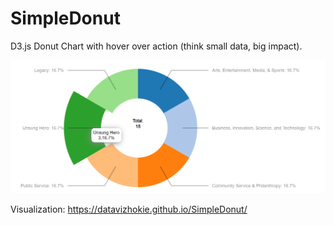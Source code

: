 # SimpleDonut

D3.js Donut Chart with hover over action (think small data, big impact).

![Donut Screenshot](https://github.com/datavizhokie/SimpleDonut/blob/master/screenshot.png "Donut Screenshot")

Visualization:
https://datavizhokie.github.io/SimpleDonut/
